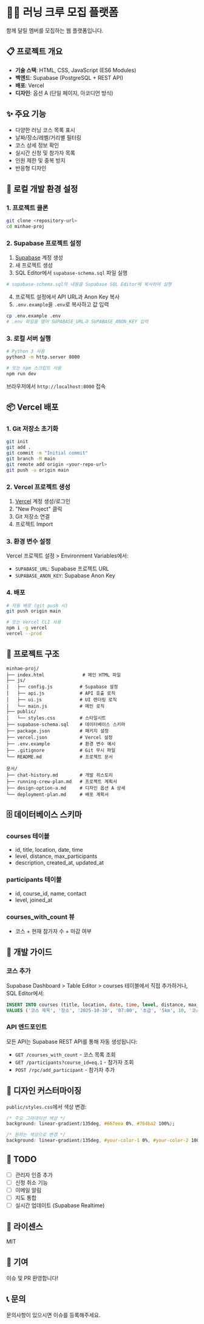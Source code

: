 # 🏃‍♂️ 러닝 크루 모집 플랫폼

함께 달릴 멤버를 모집하는 웹 플랫폼입니다.

## 📋 프로젝트 개요

- **기술 스택**: HTML, CSS, JavaScript (ES6 Modules)
- **백엔드**: Supabase (PostgreSQL + REST API)
- **배포**: Vercel
- **디자인**: 옵션 A (단일 페이지, 아코디언 방식)

## ✨ 주요 기능

- 다양한 러닝 코스 목록 표시
- 날짜/장소/레벨/거리별 필터링
- 코스 상세 정보 확인
- 실시간 신청 및 참가자 목록
- 인원 제한 및 중복 방지
- 반응형 디자인

## 🚀 로컬 개발 환경 설정

### 1. 프로젝트 클론

```bash
git clone <repository-url>
cd minhae-proj
```

### 2. Supabase 프로젝트 설정

1. [Supabase](https://supabase.com) 계정 생성
2. 새 프로젝트 생성
3. SQL Editor에서 `supabase-schema.sql` 파일 실행

```bash
# supabase-schema.sql의 내용을 Supabase SQL Editor에 복사하여 실행
```

4. 프로젝트 설정에서 API URL과 Anon Key 복사
5. `.env.example`을 `.env`로 복사하고 값 입력

```bash
cp .env.example .env
# .env 파일을 열어 SUPABASE_URL과 SUPABASE_ANON_KEY 입력
```

### 3. 로컬 서버 실행

```bash
# Python 3 사용
python3 -m http.server 8000

# 또는 npm 스크립트 사용
npm run dev
```

브라우저에서 `http://localhost:8000` 접속

## 📦 Vercel 배포

### 1. Git 저장소 초기화

```bash
git init
git add .
git commit -m "Initial commit"
git branch -M main
git remote add origin <your-repo-url>
git push -u origin main
```

### 2. Vercel 프로젝트 생성

1. [Vercel](https://vercel.com) 계정 생성/로그인
2. "New Project" 클릭
3. Git 저장소 연결
4. 프로젝트 Import

### 3. 환경 변수 설정

Vercel 프로젝트 설정 > Environment Variables에서:

- `SUPABASE_URL`: Supabase 프로젝트 URL
- `SUPABASE_ANON_KEY`: Supabase Anon Key

### 4. 배포

```bash
# 자동 배포 (git push 시)
git push origin main

# 또는 Vercel CLI 사용
npm i -g vercel
vercel --prod
```

## 📂 프로젝트 구조

```
minhae-proj/
├── index.html              # 메인 HTML 파일
├── js/
│   ├── config.js          # Supabase 설정
│   ├── api.js             # API 호출 로직
│   ├── ui.js              # UI 렌더링 로직
│   └── main.js            # 메인 로직
├── public/
│   └── styles.css         # 스타일시트
├── supabase-schema.sql    # 데이터베이스 스키마
├── package.json           # 패키지 설정
├── vercel.json            # Vercel 설정
├── .env.example           # 환경 변수 예시
├── .gitignore             # Git 무시 파일
└── README.md              # 프로젝트 문서

문서/
├── chat-history.md        # 개발 히스토리
├── running-crew-plan.md   # 프로젝트 계획서
├── design-option-a.md     # 디자인 옵션 A 상세
└── deployment-plan.md     # 배포 계획서
```

## 🗄️ 데이터베이스 스키마

### courses 테이블
- id, title, location, date, time
- level, distance, max_participants
- description, created_at, updated_at

### participants 테이블
- id, course_id, name, contact
- level, joined_at

### courses_with_count 뷰
- 코스 + 현재 참가자 수 + 마감 여부

## 🔧 개발 가이드

### 코스 추가

Supabase Dashboard > Table Editor > courses 테이블에서 직접 추가하거나, SQL Editor에서:

```sql
INSERT INTO courses (title, location, date, time, level, distance, max_participants, description)
VALUES ('코스 제목', '장소', '2025-10-30', '07:00', '초급', '5km', 10, '코스 설명');
```

### API 엔드포인트

모든 API는 Supabase REST API를 통해 자동 생성됩니다:

- `GET /courses_with_count` - 코스 목록 조회
- `GET /participants?course_id=eq.1` - 참가자 조회
- `POST /rpc/add_participant` - 참가자 추가

## 🎨 디자인 커스터마이징

`public/styles.css`에서 색상 변경:

```css
/* 주요 그라데이션 색상 */
background: linear-gradient(135deg, #667eea 0%, #764ba2 100%);

/* 원하는 색상으로 변경 */
background: linear-gradient(135deg, #your-color-1 0%, #your-color-2 100%);
```

## 📝 TODO

- [ ] 관리자 인증 추가
- [ ] 신청 취소 기능
- [ ] 이메일 알림
- [ ] 지도 통합
- [ ] 실시간 업데이트 (Supabase Realtime)

## 📄 라이센스

MIT

## 👥 기여

이슈 및 PR 환영합니다!

## 📞 문의

문의사항이 있으시면 이슈를 등록해주세요.
